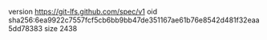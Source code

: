 version https://git-lfs.github.com/spec/v1
oid sha256:6ea9922c7557fcf5cb6bb9bb47de351167ae61b76e8542d481f32eaa5dd78383
size 2438
